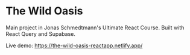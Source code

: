 # The Wild Oasis

Main project in Jonas Schmedtmann's Ultimate React Course. Built with React Query and Supabase.

Live demo: https://the-wild-oasis-reactapp.netlify.app/
